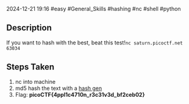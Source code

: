 2024-12-21
19:16
#easy #General_Skills #hashing  #nc #shell #python

## Description
If you want to hash with the best, beat this test!`nc saturn.picoctf.net 63034`

## Steps Taken
1. nc into machine 
2. md5 hash the text with a [hash gen](https://www.md5hashgenerator.com/)
3. Flag: **picoCTF{4ppl1c4710n_r3c31v3d_bf2ceb02}**